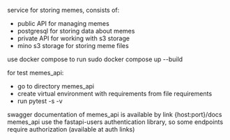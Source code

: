 service for storing memes, consists of:
- public API for managing memes
- postgresql for storing data about memes
- private API for working with s3 storage
- mino s3 storage for storing meme files

use docker compose to run
sudo docker compose up --build

for test memes_api:
- go to directory memes_api
- create virtual environment with requirements from file requirements
- run pytest -s -v

swagger documentation of memes_api is available by link
{host:port}/docs
memes_api use the fastapi-users authentication library, so some endpoints require authorization (available at auth links)